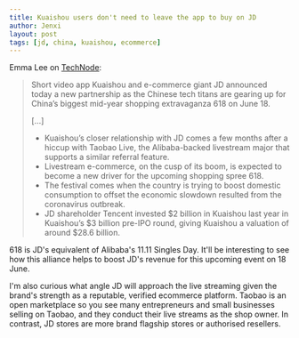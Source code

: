 ```yaml
---
title: Kuaishou users don't need to leave the app to buy on JD
author: Jenxi
layout: post
tags: [jd, china, kuaishou, ecommerce]
---
```

Emma Lee on [TechNode](https://technode.com/2020/05/27/kuaishou-users-can-now-buy-jd-products-without-leaving-the-app/):

> Short video app Kuaishou and e-commerce giant JD announced today a new partnership as the Chinese tech titans are gearing up for China’s biggest mid-year shopping extravaganza 618 on June 18.
> 
> [...]
> 
> * Kuaishou’s closer relationship with JD comes a few months after a hiccup with Taobao Live, the Alibaba-backed livestream major that supports a similar referral feature.
> * Livestream e-commerce, on the cusp of its boom, is expected to become a new driver for the upcoming shopping spree 618.
> * The festival comes when the country is trying to boost domestic consumption to offset the economic slowdown resulted from the coronavirus outbreak.
> * JD shareholder Tencent invested $2 billion in Kuaishou last year in Kuaishou’s $3 billion pre-IPO round, giving Kuaishou a valuation of around $28.6 billion.

618 is JD's equivalent of Alibaba's 11.11 Singles Day. It'll be interesting to see how this alliance helps to boost JD's revenue for this upcoming event on 18 June.

I'm also curious what angle JD will approach the live streaming given the brand's strength as a reputable, verified ecommerce platform. Taobao is an open marketplace so you see many entrepreneurs and small businesses selling on Taobao, and they conduct their live streams as the shop owner. In contrast, JD stores are more brand flagship stores or authorised resellers.